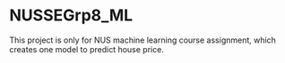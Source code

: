 # NUSSEGrp8_ML
This project is only for NUS machine learning course assignment, which creates one model to predict house price.
